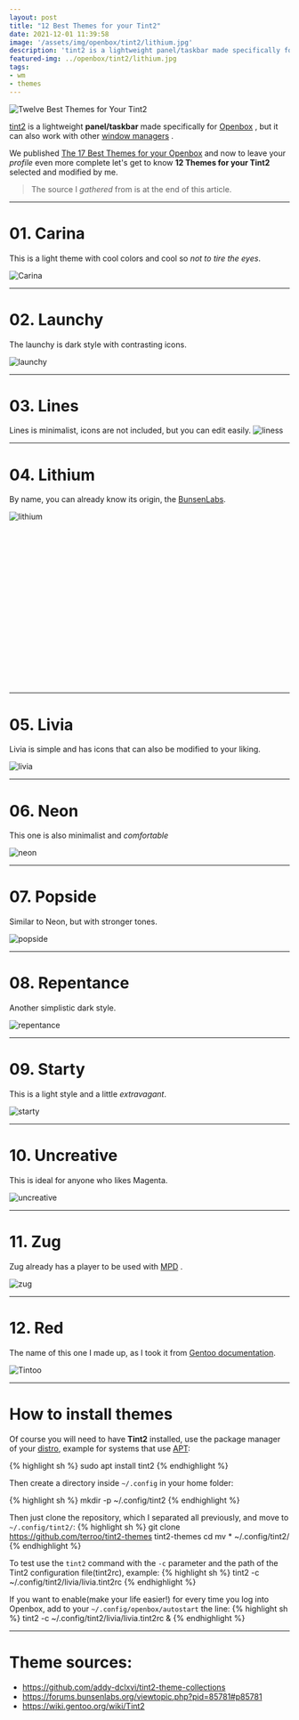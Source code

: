 ```yaml
---
layout: post
title: "12 Best Themes for your Tint2"
date: 2021-12-01 11:39:58
image: '/assets/img/openbox/tint2/lithium.jpg'
description: 'tint2 is a lightweight panel/taskbar made specifically for Openbox , but it can also work with other window managers .'
featured-img: ../openbox/tint2/lithium.jpg
tags:
- wm
- themes
---
```


![Twelve Best Themes for Your Tint2](/assets/img/openbox/tint2/lithium.jpg)

[tint2](https://gitlab.com/o9000/tint2) is a lightweight **panel/taskbar** made specifically for [Openbox](https://en.terminalroot.com.br/the-17-best-themes-for-your-openbox/) , but it can also work with other [window managers](https://en.terminalroot.com.br/the-25-best-tiling-window-manager-for-your-linux/) .

We published [The 17 Best Themes for your Openbox](https://en.terminalroot.com.br/the-17-best-themes-for-your-openbox/) and now to leave your *profile* even more complete let's get to know **12 Themes for your Tint2** selected and modified by me.
> The source I *gathered* from is at the end of this article.

---

# 01. Carina
This is a light theme with cool colors and cool so *not to tire the eyes*.

![Carina](/assets/img/openbox/tint2/carina.jpg)

---

# 02. Launchy
The launchy is dark style with contrasting icons.

![launchy](/assets/img/openbox/tint2/launchy.jpg)

---

# 03. Lines
Lines is minimalist, icons are not included, but you can edit easily.
![liness](/assets/img/openbox/tint2/liness.jpg)

---

# 04. Lithium
By name, you can already know its origin, the [BunsenLabs](https://www.bunsenlabs.org/).

![lithium](/assets/img/openbox/tint2/lithium.jpg)


<!-- QUADRADO -->
<script async src="//pagead2.googlesyndication.com/pagead/js/adsbygoogle.js"></script>
<ins class="adsbygoogle"
style="display:inline-block;width:336px;height:280px"
data-ad-client="ca-pub-2838251107855362"
data-ad-slot="5351066970"></ins>
<script>
(adsbygoogle = window.adsbygoogle || []).push({});
</script>

---

# 05. Livia
Livia is simple and has icons that can also be modified to your liking.

![livia](/assets/img/openbox/tint2/livia.jpg)

---

# 06. Neon
This one is also minimalist and *comfortable*

![neon](/assets/img/openbox/tint2/neon.jpg)

---

# 07. Popside
Similar to Neon, but with stronger tones.

![popside](/assets/img/openbox/tint2/popside.jpg)

---

# 08. Repentance
Another simplistic dark style.

![repentance](/assets/img/openbox/tint2/repentance.jpg)

---

# 09. Starty
This is a light style and a little *extravagant*.

![starty](/assets/img/openbox/tint2/starty.jpg)


<!-- RETANGULO LARGO 2 -->
<script async src="//pagead2.googlesyndication.com/pagead/js/adsbygoogle.js"></script>
<ins class="adsbygoogle"
style="display:block; text-align:center;"
data-ad-layout="in-article"
data-ad-format="fluid"
data-ad-client="ca-pub-2838251107855362"
data-ad-slot="8549252987"></ins>
<script>
(adsbygoogle = window.adsbygoogle || []).push({});
</script>

---

# 10. Uncreative
This is ideal for anyone who likes Magenta.

![uncreative](/assets/img/openbox/tint2/uncreative.jpg)

---

# 11. Zug
Zug already has a player to be used with [MPD](https://www.youtube.com/watch?v=tholV10zDi0) .

![zug](/assets/img/openbox/tint2/zug.jpg)

---

# 12. Red
The name of this one I made up, as I took it from [Gentoo documentation](https://wiki.gentoo.org/wiki/Tint2).

![Tintoo](/assets/img/openbox/tint2/tintoo.jpg)

---

# How to install themes
Of course you will need to have **Tint2** installed, use the package manager of your [distro](https://en.terminalroot.com.br/the-22-best-linux-distros-for-hackers-pentesting/), example for systems that use [APT](https://en.terminalroot.com.br/customize-your-ubuntu-with-wayland-sway-ulauncher-waybar/):

{% highlight sh %}
sudo apt install tint2
{% endhighlight %}

Then create a directory inside `~/.config` in your home folder:

{% highlight sh %}
mkdir -p ~/.config/tint2
{% endhighlight %}

Then just clone the repository, which I separated all previously, and move to `~/.config/tint2/`:
{% highlight sh %}
git clone https://github.com/terroo/tint2-themes
tint2-themes cd
mv * ~/.config/tint2/
{% endhighlight %}

To test use the `tint2` command with the `-c` parameter and the path of the Tint2 configuration file(tint2rc), example:
{% highlight sh %}
tint2 -c ~/.config/tint2/livia/livia.tint2rc
{% endhighlight %}

If you want to enable(make your life easier!) for every time you log into Openbox, add to your `~/.config/openbox/autostart` the line:
{% highlight sh %}
tint2 -c ~/.config/tint2/livia/livia.tint2rc &
{% endhighlight %}

---

# Theme sources:
+ <https://github.com/addy-dclxvi/tint2-theme-collections>
+ <https://forums.bunsenlabs.org/viewtopic.php?pid=85781#p85781>
+ <https://wiki.gentoo.org/wiki/Tint2>
